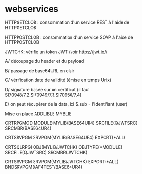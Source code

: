 # webservices
HTTPGETCLOB : consommation d'un service REST à l'aide de HTTPGETCLOB

HTTPPOSTCLOB : consommation d'un service SOAP à l'aide de HTTPPOSTCLOB

JWTCHK: vérifie un token JWT (voir https://jwt.io/)

  A/ découpage du header et du payload
  
  B/ passage de base64URL en clair
  
  C/ vérification date de validité (émise en temps Unix)
  
  D/ signature basée sur un certificat (il faut SI70948/7.2,SI70949/7.3,SI70950/7.4) 
  
  E/ on peut récupérer de la data,  ici $.sub = l'Identifiant (user)
  
  
Mise en place
ADDLIBLE MYBLIB

CRTRPGMOD MODULE(MYLIB/BASE64UR4) SRCFILE(QJWTSRC) SRCMBR(BASE64UR4)

CRTSRVPGM SRVPGM(MYLIB/BASE64UR4) EXPORT(*ALL)

CRTSQLRPGI OBJ(MYLIB/JWTCHK)  OBJTYPE(*MODULE)  SRCFILE(QJWTSRC) SRCMBR(JWTCHK)

CRTSRVPGM SRVPGM(MYLIB/JWTCHK) EXPORT(*ALL) BNDSRVPGM((AF4TEST/BASE64UR4)        
